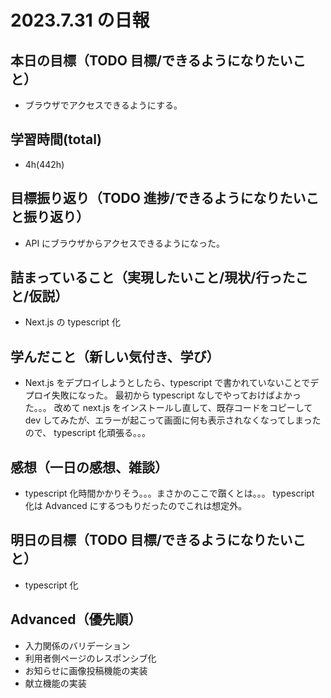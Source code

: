 # 2023.7.31 の日報

## 本日の目標（TODO 目標/できるようになりたいこと）

- ブラウザでアクセスできるようにする。

## 学習時間(total)

- 4h(442h)

## 目標振り返り（TODO 進捗/できるようになりたいこと振り返り）

- API にブラウザからアクセスできるようになった。

## 詰まっていること（実現したいこと/現状/行ったこと/仮説）

- Next.js の typescript 化

## 学んだこと（新しい気付き、学び）

- Next.js をデプロイしようとしたら、typescript で書かれていないことでデプロイ失敗になった。
  最初から typescript なしでやっておけばよかった。。。
  改めて next.js をインストールし直して、既存コードをコピーして dev してみたが、エラーが起こって画面に何も表示されなくなってしまったので、
  typescript 化頑張る。。。

## 感想（一日の感想、雑談）

- typescript 化時間かかりそう。。。まさかのここで躓くとは。。。
  typescript 化は Advanced にするつもりだったのでこれは想定外。

## 明日の目標（TODO 目標/できるようになりたいこと）

- typescript 化

## Advanced（優先順）

- 入力関係のバリデーション
- 利用者側ページのレスポンシブ化
- お知らせに画像投稿機能の実装
- 献立機能の実装
